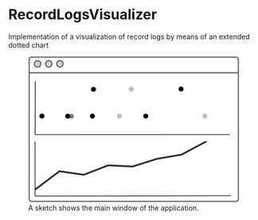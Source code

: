# RecordLogsVisualizer
Implementation of a visualization of record logs by means of an extended dotted chart
<figure>
  <img src="src/main/resources/img/VisualizationWindow.jpg" alt="A schematic view of the application " width=1200/>
  <figcaption>
  A sketch shows the main window of the application.
  </figcaption>
</figure>